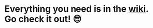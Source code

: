 # Everything you need is in the  [wiki](https://github.com/darwinnacionales/LearnGoLang/wiki). Go check it out! :sunglasses:
